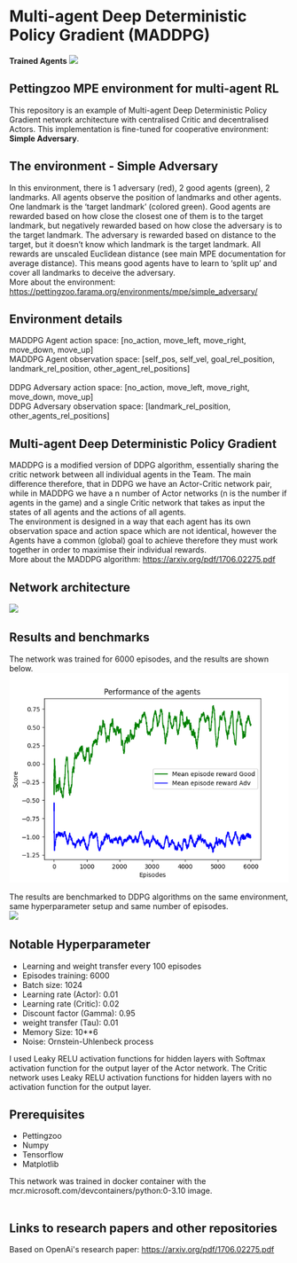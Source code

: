 # Multi-agent Deep Deterministic Policy Gradient (MADDPG)


**Trained Agents**
![](plots/trained_agents.png)<br/>


## Pettingzoo MPE environment for multi-agent RL
This repository is an example of Multi-agent Deep Deterministic Policy Gradient network architecture with centralised Critic and decentralised Actors. This implementation is fine-tuned for cooperative environment: **Simple Adversary**. <br/>


## The environment - Simple Adversary
In this environment, there is 1 adversary (red), 2 good agents (green), 2 landmarks. All agents observe the position of landmarks and other agents. One landmark is the ‘target landmark’ (colored green). Good agents are rewarded based on how close the closest one of them is to the target landmark, but negatively rewarded based on how close the adversary is to the target landmark. The adversary is rewarded based on distance to the target, but it doesn’t know which landmark is the target landmark. All rewards are unscaled Euclidean distance (see main MPE documentation for average distance). This means good agents have to learn to ‘split up’ and cover all landmarks to deceive the adversary. <br/>
More about the environment: https://pettingzoo.farama.org/environments/mpe/simple_adversary/ <br/>

## Environment details
MADDPG Agent action space: [no_action, move_left, move_right, move_down, move_up] <br/>
MADDPG Agent observation space: [self_pos, self_vel, goal_rel_position, landmark_rel_position, other_agent_rel_positions] <br/>
<br/>
DDPG Adversary action space: [no_action, move_left, move_right, move_down, move_up] <br/>
DDPG Adversary observation space: [landmark_rel_position, other_agents_rel_positions] <br/>

## Multi-agent Deep Deterministic Policy Gradient
MADDPG is a modified version of DDPG algorithm, essentially sharing the critic network between all individual agents in the Team. The main difference therefore, that in DDPG we have an Actor-Critic network pair, while in MADDPG we have a n number of Actor networks (n is the number if agents in the game) and a single Critic network that takes as input the states of all agents and the actions of all agents. <br/>
The environment is designed in a way that each agent has its own observation space and action space which are not identical, however the Agents have a common (global) goal to achieve therefore they must work together in order to maximise their individual rewards. <br/>
More about the MADDPG algorithm: https://arxiv.org/pdf/1706.02275.pdf<br/>


## Network architecture
![](plots/network.png)<br/>

## Results and benchmarks
The network was trained for 6000 episodes, and the results are shown below. <br/>
![](plots/MADDPG.png)<br/>

The results are benchmarked to DDPG algorithms on the same environment, same hyperparameter setup and same number of episodes. 
<br/>
![](plots/MADDPG_DDPG.png)<br/>


## Notable Hyperparameter
- Learning and weight transfer every 100 episodes
- Episodes training: 6000
- Batch size: 1024
- Learning rate (Actor): 0.01
- Learning rate (Critic): 0.02
- Discount factor (Gamma): 0.95
- weight transfer (Tau): 0.01
- Memory Size: 10**6
- Noise: Ornstein-Uhlenbeck process

I used Leaky RELU activation functions for hidden layers with Softmax activation function for the output layer of the Actor network. The Critic network uses Leaky RELU activation functions for hidden layers with no activation function for the output layer. <br/>

## Prerequisites
* Pettingzoo 
* Numpy
* Tensorflow
* Matplotlib

This network was trained in docker container with the mcr.microsoft.com/devcontainers/python:0-3.10 image. <br/> 
<br/>

## Links to research papers and other repositories
Based on OpenAi's research paper: https://arxiv.org/pdf/1706.02275.pdf <br/>
